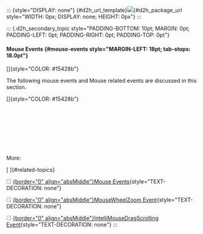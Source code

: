 ::: {style="DISPLAY: none"}
[](ms-xhelp:///?Id=d2h_url_template){#d2h_url_template}![](!package_url!){#d2h_package_url style="WIDTH: 0px; DISPLAY: none; HEIGHT: 0px"}
:::

::: {.d2h_secondary_topic style="PADDING-BOTTOM: 10pt; MARGIN: 0pt; PADDING-LEFT: 0pt; PADDING-RIGHT: 0pt; PADDING-TOP: 0pt"}
#### Mouse Events {#mouse-events style="MARGIN-LEFT: 18pt; tab-stops: 18.0pt"}

[]{style="COLOR: #15428b"} 

The following mouse events and Mouse related events are discussed in this section.

[]{style="COLOR: #15428b"} 

 

 

 

 

More:

[ ]{#related-topics}

[![](button.gif){border="0" align="absMiddle"}Mouse Events](ms-xhelp:///?Id=b081bbfe-b92f-4a72-add6-0469b2fc8514){style="TEXT-DECORATION: none"}

[![](button.gif){border="0" align="absMiddle"}MouseWheelZoom Event](ms-xhelp:///?Id=d1e9336b-47c2-4485-9455-2f8003851dc0){style="TEXT-DECORATION: none"}

[![](button.gif){border="0" align="absMiddle"}IntelliMouseDragScrolling Event](ms-xhelp:///?Id=698c9854-e86f-4359-ab3e-2c8e9b2ac055){style="TEXT-DECORATION: none"}
:::
